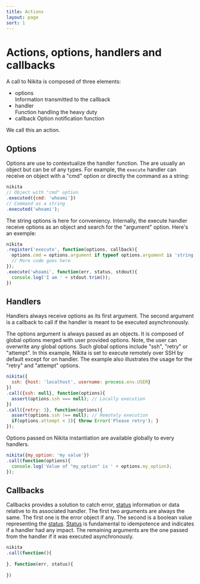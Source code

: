 ```yaml
---
title: Actions
layout: page
sort: 1
---
```


# Actions, options, handlers and callbacks

A call to Nikita is composed of three elements:

* options   
  Information transmitted to the callback
* handler   
  Function handling the heavy duty
* callback
  Option notification function

We call this an action.

## Options

Options are use to contextualize the handler function. The are usually an object but can be of any types. For example, the `execute` handler can receive on object with a "cmd" option or directly the command as a string:

```js
nikita
// Object with "cmd" option
.executed({cmd: 'whoami'})
// Command as a string
.executed('whoami');
```

The string options is here for conveniency. Internally, the execute handler receive options as an object and search for the "argument" option. Here's an exemple:

```js
nikita
.register('execute', function(options, callback){
  options.cmd = options.argument if typeof options.argument is 'string'
  // More code goes here
});
.execute('whoami', function(err, status, stdout){
  console.log('I am ' + stdout.trim());
})
```

## Handlers

Handlers always receive options as its first argument. The second argument is a callback to call if the handler is meant to be executed asynchronously.

The options argument is always passed as an objects. It is composed of global options merged with user provided options. Note, the user can overwrite any global options. Such global options include "ssh", "retry" or "attempt". In this example, Nikita is set to execute remotely over SSH by default except for on handler. The example also illustrates the usage for the "retry" and "attempt" options.

```js
nikita({
  ssh: {host: 'localhost', username: process.env.USER}
})
.call({ssh: null}, function(options){
  assert(options.ssh === null); // Locally execution
})
.call({retry: 3}, function(options){
  assert(options.ssh !== null); // Remotely execution
  if(options.attempt < 3){ throw Error('Please retry'); }
});
```

Options passed on Nikita instantiation are available globally to every handlers.

```js
nikita({my_option: 'my value'})
.call(function(options){
  console.log('Value of "my_option" is ' + options.my_option);
});
```

## Callbacks

Callbacks provides a solution to catch error, [status] information or data relative to its associated handler. The first two arguments are always the same. The first one is the error object if any. The second is a boolean value representing the [status]. [Status] is fundamental to idempotence and indicates if a handler had any impact. The remaining arguments are the one passed from the handler if it was executed asynchronously.

```js
nikita
.call(function(){
  
}, function(err, status){
  
})
```

[status]: ../status
